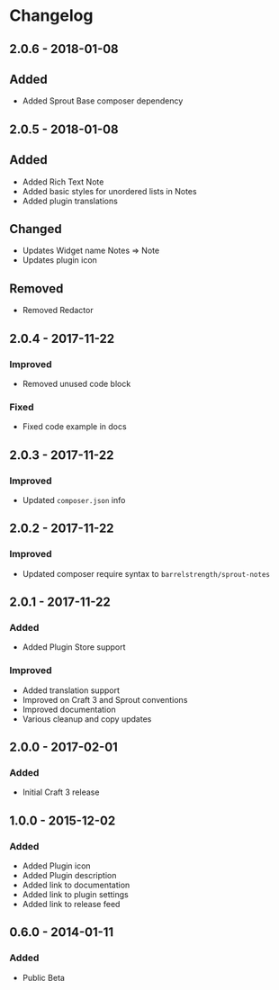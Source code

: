 # Changelog

## 2.0.6 - 2018-01-08

## Added
- Added Sprout Base composer dependency

## 2.0.5 - 2018-01-08

## Added
- Added Rich Text Note
- Added basic styles for unordered lists in Notes
- Added plugin translations

## Changed
- Updates Widget name Notes => Note
- Updates plugin icon

## Removed
- Removed Redactor

## 2.0.4 - 2017-11-22

### Improved
- Removed unused code block

### Fixed
- Fixed code example in docs

## 2.0.3 - 2017-11-22

### Improved
- Updated `composer.json` info

## 2.0.2 - 2017-11-22

### Improved
- Updated composer require syntax to `barrelstrength/sprout-notes`

## 2.0.1 - 2017-11-22

### Added
- Added Plugin Store support

### Improved
- Added translation support
- Improved on Craft 3 and Sprout conventions
- Improved documentation
- Various cleanup and copy updates

## 2.0.0 - 2017-02-01

### Added
- Initial Craft 3 release

## 1.0.0 - 2015-12-02

### Added
- Added Plugin icon
- Added Plugin description
- Added link to documentation
- Added link to plugin settings
- Added link to release feed

## 0.6.0 - 2014-01-11

### Added
- Public Beta

